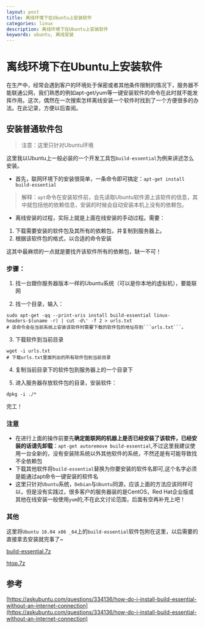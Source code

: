 ```yaml
---
layout: post
title: 离线环境下在Ubuntu上安装软件
categories: linux
description: 离线环境下在Ubuntu上安装软件
keywords: ubuntu, 离线安装
---
```


# 离线环境下在Ubuntu上安装软件

在生产中，经常会遇到客户的环境处于保密或者其他条件限制的情况下，服务器不能联通公网，我们熟悉的例如apt-get/yum等一键安装软件的命令在此时就不能发挥作用。这次，偶然在一次搜索怎样离线安装一个软件时找到了一个方便很多的办法。在此记录，方便以后查阅。

## 安装普通软件包

> 注意：这里只针对Ubuntu环境

这里我以Ubuntu上一般必装的一个开发工具包```build-essential```为例来讲述怎么安装。

* 首先，联网环境下的安装很简单，一条命令即可搞定：```apt-get install build-essential```

> 解释：```apt```命令在安装软件前，会先读取Ubuntu软件源上该软件的信息，其中就包括他的依赖信息，安装的时候会自动安装本机上没有的依赖包。

* 离线安装的过程，实际上就是上面在线安装的手动过程。需要：
1. 下载需要安装的软件包及其所有的依赖包，并复制到服务器上。
2. 根据该软件包的格式，以合适的命令安装

这其中最麻烦的一点就是要找齐该软件所有的依赖包，缺一不可！

### 步骤：


1. 找一台跟你服务器版本一样的Ubuntu系统（可以是你本地的虚拟机），要能联网

2. 找一个目录，输入：
```
sudo apt-get -qq --print-uris install build-essential linux-headers-$(uname -r) | cut -d\' -f 2 > urls.txt
# 该命令会在当前系统上安装该软件时需要下载的软件包的地址存到```urls.txt```。
```

3. 下载软件到当前目录
```
wget -i urls.txt
# 下载urls.txt里面列出的所有软件包到当前目录
```

4. 复制当前目录下的软件包到服务器上的一个目录下

5. 进入服务器存放软件包的目录，安装软件：
```
dpkg -i ./*
```
完工！

### 注意

* 在进行上面的操作前要先**确定能联网的机器上是否已经安装了该软件，已经安装的话请先卸载**：```apt-get autoremove build-essential```,不过这里我建议使用一台全新的，没有安装除系统以外其他软件的系统，不然还是有可能导致找不全依赖包
* 下载其他软件将```build-essential```替换为你要安装的软件名即可,这个名字必须是能通过apt命令一键安装的软件名
* 这里只针对```Ubuntu```系统，```Debian```与```Ubuntu```同源，应该上面的方法应该同样可以，但是没有实践过，很多客户的服务器装的是CentOS，Red Hat企业版或其他在线安装一般使用```yum```的,不在此文讨论范围，后面有空再补充上吧！

### 其他

这里将```Ubuntu 16.04 x86 _64```上的```build-essential```软件包附在这里，以后需要的直接拿去安装就完事了~


[build-essential.7z](https://cloud.veir.me/index.php?share/file&user=1&sid=UCBXp4sJ)

[htop.7z](https://cloud.veir.me/index.php?share/file&user=1&sid=yfN8ekjR)

## 参考

[https://askubuntu.com/questions/334136/how-do-i-install-build-essential-without-an-internet-connection](https://askubuntu.com/questions/334136/how-do-i-install-build-essential-without-an-internet-connection)